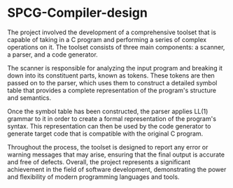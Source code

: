 # SPCG-Compiler-design
The project involved the development of a comprehensive toolset that is capable of taking in a C program and performing a series of complex operations on it. The toolset consists of three main components: a scanner, a parser, and a code generator.

The scanner is responsible for analyzing the input program and breaking it down into its constituent parts, known as tokens. These tokens are then passed on to the parser, which uses them to construct a detailed symbol table that provides a complete representation of the program's structure and semantics.

Once the symbol table has been constructed, the parser applies LL(1) grammar to it in order to create a formal representation of the program's syntax. This representation can then be used by the code generator to generate target code that is compatible with the original C program.

Throughout the process, the toolset is designed to report any error or warning messages that may arise, ensuring that the final output is accurate and free of defects. Overall, the project represents a significant achievement in the field of software development, demonstrating the power and flexibility of modern programming languages and tools.

